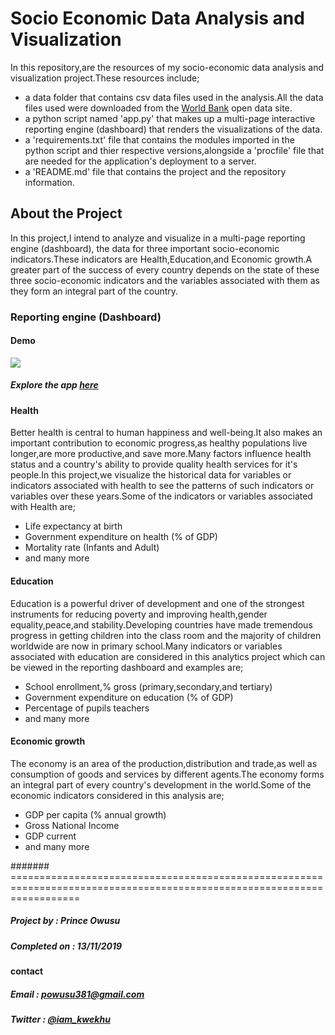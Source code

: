 # Socio Economic Data Analysis and Visualization

In this repository,are the resources of my socio-economic data analysis and visualization project.These resources include;
* a data folder that contains csv data files used in the analysis.All the data files used were downloaded from the [World Bank](https://data.worldbank.org) open data site.
* a python script named 'app.py' that makes up a multi-page interactive reporting engine (dashboard) that renders the visualizations of the data.
* a 'requirements.txt' file that contains the modules imported in the python script and thier respective versions,alongside a 'procfile' file that are needed for the application's deployment to a server.
* a 'README.md' file that contains the project and the repository information.

## About the Project

In this project,I intend to analyze and visualize in a multi-page reporting engine (dashboard), the data for three important socio-economic indicators.These indicators are Health,Education,and Economic growth.A greater part of the success of every country depends on the state of these three socio-economic indicators and the variables associated with them as they form an integral part of the country.

### Reporting engine (Dashboard)

#### Demo

![](https://github.com/prince381/socio_economics/blob/master/socio_economics1.gif)

##### Explore the app [here](https://socio-economic.herokuapp.com)


#### Health

Better health is central to human happiness and well-being.It also makes an important contribution to economic progress,as healthy populations live longer,are more productive,and save more.Many factors influence health status and a country's ability to provide quality health services for it's people.In this project,we visualize the historical data for variables or indicators associated with health to see the patterns of such indicators or variables over these years.Some of the indicators or variables associated with Health are;
* Life expectancy at birth
* Government expenditure on health (% of GDP)
* Mortality rate (Infants and Adult)
* and many more

#### Education

Education is a powerful driver of development and one of the strongest instruments for reducing poverty and improving
health,gender equality,peace,and stability.Developing countries have made tremendous progress in getting children into the class room and the majority of children worldwide are now in primary school.Many indicators or variables associated with education are considered in this analytics project which can be viewed in the reporting dashboard and examples are;
* School enrollment,% gross (primary,secondary,and tertiary)
* Government expenditure on education (% of GDP)
* Percentage of pupils teachers
* and many more 
 
#### Economic growth

The economy is an area of the production,distribution and trade,as well as consumption of goods and services by different agents.The economy forms an integral part of every country's development in the world.Some of the economic indicators considered in this analysis are;
* GDP per capita (% annual growth)
* Gross National Income
* GDP current
* and many more

####### ========================================================================================================================

##### Project by : Prince Owusu
##### Completed on : 13/11/2019

#### contact
##### Email : [powusu381@gmail.com](powusu381@gmail.com)
##### Twitter : [@iam_kwekhu](https://twitter.com/iam_kwekhu)
